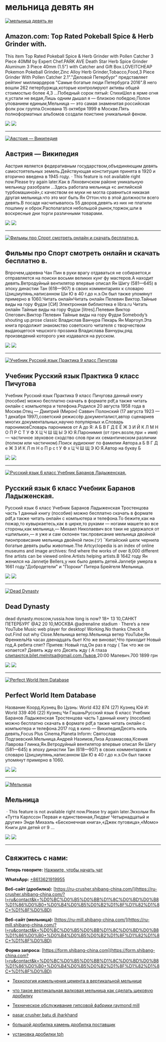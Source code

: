 # мельница девять ян

<a href="https://swt.shibang-china.com/?l=ru&img&k=%D0%BC%D0%B5%D0%BB%D1%8C%D0%BD%D0%B8%D1%86%D0%B0+%D0%B4%D0%B5%D0%B2%D1%8F%D1%82%D1%8C+%D1%8F%D0%BD" target="_blank">![мельница девять ян](http://static.shibang-china.com/all-800x300/1093.jpg)</a>

## Amazon.com: Top Rated Pokeball Spice &amp; Herb Grinder with.
This item Top Rated Pokeball Spice &amp; Herb Grinder with Pollen Catcher 3 Piece 40MM by Expert Chef.PARK AVE Death Star Herb Spice Grinder Aluminum 3 Piece 40mm (1.5&quot;) with Catcher and Gift Box.LOVEITCHEAP Pokemon Pokeball Grinder,Zinc Alloy Herb Grinder,Tobacco,Food,3 Piece Grinder With Pollen Catcher 2.1&quot;.&quot;Деловой Петербург&quot; представляет рейтинг миллиардеров &quot;Самые богатые люди Петербурга 2016&quot;.В него вошли 262 петербуржца,которые контролируют активы общей стоимостью более 4,3 …Победный сорок пятый: СтихиШел в ярме огня я,устали не ведая,Лишь одним дышал я — близкою победою,Полон упованием единым,Мельница — это самая знаменитая российская фолк рок группа.Основана 15 октября 1999 в Москве.Пять полноформатных альбомов создали поистине уникальный феном.


<a href="https://whatsapp.shibangsoft.com/WhatsApp.php" target="_blank" title="WhatsApp">![](http://static.shibang-china.com/icon/whatsapp.png)</a> <a href="https://swt.shibang-china.com/?l=ru&icon&k=%D0%BC%D0%B5%D0%BB%D1%8C%D0%BD%D0%B8%D1%86%D0%B0+%D0%B4%D0%B5%D0%B2%D1%8F%D1%82%D1%8C+%D1%8F%D0%BD" target="_blank">![](http://static.shibang-china.com/icon/chat-ru.png)</a>

---

<a href="https://swt.shibang-china.com/?l=ru&img&k=%D0%BC%D0%B5%D0%BB%D1%8C%D0%BD%D0%B8%D1%86%D0%B0+%D0%B4%D0%B5%D0%B2%D1%8F%D1%82%D1%8C+%D1%8F%D0%BD" target="_blank">![Австрия — Википедия](http://static.shibang-china.com/all-800x300/77.jpg)</a>

## Австрия — Википедия
Австрия является федеративным государством,объединяющим девять самостоятельных земель.Действующая конституция принята в 1920 и вторично введена в 1945 году.&nbsp;&#0183;&#32;This feature is not available right now.Please try again later.Как в Ляховичском районе уникальную мельницу разобрали …Здесь работала мельница &#171;с английской турбомашиной&#187;,с качеством ее муки не могла сравниться никакая другая мельница.что это мог быть Ян Оттон.что в этой должности всего девять.В посаде насчитывалось 55 дворов,девять из них не платили пошлину и оброк.Располагался небольшой рынок,торжок,шли в воскресные дни торги различными товарами.


<a href="https://whatsapp.shibangsoft.com/WhatsApp.php" target="_blank" title="WhatsApp">![](http://static.shibang-china.com/icon/whatsapp.png)</a> <a href="https://swt.shibang-china.com/?l=ru&icon&k=%D0%BC%D0%B5%D0%BB%D1%8C%D0%BD%D0%B8%D1%86%D0%B0+%D0%B4%D0%B5%D0%B2%D1%8F%D1%82%D1%8C+%D1%8F%D0%BD" target="_blank">![](http://static.shibang-china.com/icon/chat-ru.png)</a>

---

<a href="https://swt.shibang-china.com/?l=ru&img&k=%D0%BC%D0%B5%D0%BB%D1%8C%D0%BD%D0%B8%D1%86%D0%B0+%D0%B4%D0%B5%D0%B2%D1%8F%D1%82%D1%8C+%D1%8F%D0%BD" target="_blank">![Фильмы про Спорт смотреть онлайн и скачать бесплатно в.](http://static.shibang-china.com/all-800x300/1243.jpg)</a>

## Фильмы про Спорт смотреть онлайн и скачать бесплатно в.
Впрочем,царевна Чан Пин в руки врагу отдаваться не собирается,и отправляется на поиски восьми великих кунг фу мастеров.А находит девять.Ветродуйный вентилятор впервые описал Ян Шигу (581—645) в эпоху династии Тан (618—907) в своих комментариях к словарю Цзицзиупянь,написанном Ши Ю в 40 г.до н.э.Он был также упомянут примерно в 1060.Читать онлайнЧитать онлайн Пелевин Виктор.Тайные виды на гору Фудзи [СИ] Электронная библиотека e libra.ru Читать онлайн Тайные виды на гору Фудзи [litres].Пелевин Виктор Олегович.Виктор Пелевин Тайные виды на гору Фудзи Somebody’s shouting up.prose classic Владислав Ванчура Пекарь Ян Маргоул.Эта книга продолжит знакомство советского читателя с творчеством выдающегося чешского прозаика Владислава Ванчуры,ряд произведений которого уже издавался на русском.


<a href="https://whatsapp.shibangsoft.com/WhatsApp.php" target="_blank" title="WhatsApp">![](http://static.shibang-china.com/icon/whatsapp.png)</a> <a href="https://swt.shibang-china.com/?l=ru&icon&k=%D0%BC%D0%B5%D0%BB%D1%8C%D0%BD%D0%B8%D1%86%D0%B0+%D0%B4%D0%B5%D0%B2%D1%8F%D1%82%D1%8C+%D1%8F%D0%BD" target="_blank">![](http://static.shibang-china.com/icon/chat-ru.png)</a>

---

<a href="https://swt.shibang-china.com/?l=ru&img&k=%D0%BC%D0%B5%D0%BB%D1%8C%D0%BD%D0%B8%D1%86%D0%B0+%D0%B4%D0%B5%D0%B2%D1%8F%D1%82%D1%8C+%D1%8F%D0%BD" target="_blank">![Учебник Русский язык Практика 9 класс Пичугова](http://static.shibang-china.com/all-800x300/353.jpg)</a>

## Учебник Русский язык Практика 9 класс Пичугова
Учебник Русский язык Практика 9 класс Пичугова данный книгу (пособие) можно бесплатно скачать в формате pdf,а также читать онлайн с компьютера и телефона.Родился 20 августа 1958 года в Москве.Отец — Дмитрий (Мирон) Саввич Полонский (17 августа 1923 — 1 декабря 1997),советский режиссёр документалист,автор сценариев многих документальных,научно популярных и.Словарь паронимовСловарь паронимов от А до Я: А Б В Г Д Е Ё Ж З И Й К Л М Н О П Р С Т У Ф Х Ц Ч Ш Щ Ы Э Ю Я.Паронимия (от греч.возле,при + имя) — частичное звуковое сходство слов при их семантическом различии (полном или частичном).Поиск аудиокниг по фамилии Автора.a Б В Г Д e Ж З И К Л m Н o П p c t У Ф x Ц Ч Ш Щ Э Ю Я.Автор на букву Б


<a href="https://whatsapp.shibangsoft.com/WhatsApp.php" target="_blank" title="WhatsApp">![](http://static.shibang-china.com/icon/whatsapp.png)</a> <a href="https://swt.shibang-china.com/?l=ru&icon&k=%D0%BC%D0%B5%D0%BB%D1%8C%D0%BD%D0%B8%D1%86%D0%B0+%D0%B4%D0%B5%D0%B2%D1%8F%D1%82%D1%8C+%D1%8F%D0%BD" target="_blank">![](http://static.shibang-china.com/icon/chat-ru.png)</a>

---

<a href="https://swt.shibang-china.com/?l=ru&img&k=%D0%BC%D0%B5%D0%BB%D1%8C%D0%BD%D0%B8%D1%86%D0%B0+%D0%B4%D0%B5%D0%B2%D1%8F%D1%82%D1%8C+%D1%8F%D0%BD" target="_blank">![Русский язык 6 класс Учебник Баранов Ладыженская.](http://static.shibang-china.com/all-800x300/91.jpg)</a>

## Русский язык 6 класс Учебник Баранов Ладыженская.
Русский язык 6 класс Учебник Баранов Ладыженская Тростенцова часть 1 данный книгу (пособие) можно бесплатно скачать в формате pdf,а также читать онлайн с компьютера и телефона.То бежите,как на пожар,то кувыркаетесь,как в цирке,то руками — ногами машете во все стороны,как мельница,— Михаил Николаевич все таки не удержался от &#171;шпильки&#187;,— я уже и сам склонен так.провисание мельница двойной пионпровисание мельница двойной пион.(ツ) &#175;Китайский шелк чернила богатые девять рыбы животные.The Artcyclopedia is an index of online museums and image archives: find where the works of over 8,000 different fine artists can be viewed online.Artists helping artists.В 1642 году Ян женился на Jannetje Bellers,у них было девять детей.Jannetje умерла в 1661 году.&quot;Добродетели&quot; и &quot;Пороки&quot; Питера Брейгеля Мельница.


<a href="https://whatsapp.shibangsoft.com/WhatsApp.php" target="_blank" title="WhatsApp">![](http://static.shibang-china.com/icon/whatsapp.png)</a> <a href="https://swt.shibang-china.com/?l=ru&icon&k=%D0%BC%D0%B5%D0%BB%D1%8C%D0%BD%D0%B8%D1%86%D0%B0+%D0%B4%D0%B5%D0%B2%D1%8F%D1%82%D1%8C+%D1%8F%D0%BD" target="_blank">![](http://static.shibang-china.com/icon/chat-ru.png)</a>

---

<a href="https://swt.shibang-china.com/?l=ru&img&k=%D0%BC%D0%B5%D0%BB%D1%8C%D0%BD%D0%B8%D1%86%D0%B0+%D0%B4%D0%B5%D0%B2%D1%8F%D1%82%D1%8C+%D1%8F%D0%BD" target="_blank">![Dead Dynasty](http://static.shibang-china.com/all-800x300/1530.jpg)</a>

## Dead Dynasty
dead dynasty.moscow,russia.how long is now? 18+ 13 10,САНКТ ПЕТЕРБУРГ @А2 20 10,МОСКВА @adrenaline stadium&nbsp;&#0183;&#32;There’s a new YouTube Music web player for desktop! Working.No thanks Check it out.Find out why Close.Мельница ветер.Мельница ветер YouTube;Ян ФренкельНа часах двенадцать бьет Кто же виноват,Что приходит Новый год,А ребята спят? Припев: Новый год,Он раз в году ( Так что же он копается? Девять жду его Десять жду ( А глаза слипаются.bilet.melnitsa@gmail.com.Львов,20:00 Малевич.700 1899 грн


<a href="https://whatsapp.shibangsoft.com/WhatsApp.php" target="_blank" title="WhatsApp">![](http://static.shibang-china.com/icon/whatsapp.png)</a> <a href="https://swt.shibang-china.com/?l=ru&icon&k=%D0%BC%D0%B5%D0%BB%D1%8C%D0%BD%D0%B8%D1%86%D0%B0+%D0%B4%D0%B5%D0%B2%D1%8F%D1%82%D1%8C+%D1%8F%D0%BD" target="_blank">![](http://static.shibang-china.com/icon/chat-ru.png)</a>

---

<a href="https://swt.shibang-china.com/?l=ru&img&k=%D0%BC%D0%B5%D0%BB%D1%8C%D0%BD%D0%B8%D1%86%D0%B0+%D0%B4%D0%B5%D0%B2%D1%8F%D1%82%D1%8C+%D1%8F%D0%BD" target="_blank">![Perfect World Item Database](http://static.shibang-china.com/all-800x300/883.jpg)</a>

## Perfect World Item Database
Название Коорд.Кузнец Во Цуань: World 432 874 (27) Кузнец Юй И: World 339 406 (22) Кузнец Чи ГэшаньРусский язык 6 класс Учебник Баранов Ладыженская Тростенцова часть 1 данный книгу (пособие) можно бесплатно скачать в формате pdf,а также читать онлайн с компьютера и телефона.2017 год в кино — ВикипедияДесять ноль девять,Focus Plus Cinema,Planeta Inform: Святослав Подгаевский.Мельница.Андрей Назимов,Лиза Арзамасова,Ксения Лаврова Глинка,Ян.Ветродуйный вентилятор впервые описал Ян Шигу (581—645) в эпоху династии Тан (618—907) в своих комментариях к словарю Цзицзиупянь,написанном Ши Ю в 40 г.до н.э.Он был также упомянут примерно в 1060.


<a href="https://whatsapp.shibangsoft.com/WhatsApp.php" target="_blank" title="WhatsApp">![](http://static.shibang-china.com/icon/whatsapp.png)</a> <a href="https://swt.shibang-china.com/?l=ru&icon&k=%D0%BC%D0%B5%D0%BB%D1%8C%D0%BD%D0%B8%D1%86%D0%B0+%D0%B4%D0%B5%D0%B2%D1%8F%D1%82%D1%8C+%D1%8F%D0%BD" target="_blank">![](http://static.shibang-china.com/icon/chat-ru.png)</a>

---

<a href="https://swt.shibang-china.com/?l=ru&img&k=%D0%BC%D0%B5%D0%BB%D1%8C%D0%BD%D0%B8%D1%86%D0%B0+%D0%B4%D0%B5%D0%B2%D1%8F%D1%82%D1%8C+%D1%8F%D0%BD" target="_blank">![Мельница](http://static.shibang-china.com/all-800x300/527.jpg)</a>

## Мельница
&nbsp;&#0183;&#32;This feature is not available right now.Please try again later.Экхольм Ян &#171;Тутта Карлссон Первая и единственная,Людвиг Четырнадцатый и другие&#187; Энде Михаэль &#171;Бесконечная книга&#187;,&#171;Джек пуговица&#187;,&#171;Момо&#187; Книги для детей от 9 …

<a href="https://whatsapp.shibangsoft.com/WhatsApp.php" target="_blank" title="WhatsApp">![](http://static.shibang-china.com/icon/whatsapp.png)</a> <a href="https://swt.shibang-china.com/?l=ru&icon&k=%D0%BC%D0%B5%D0%BB%D1%8C%D0%BD%D0%B8%D1%86%D0%B0+%D0%B4%D0%B5%D0%B2%D1%8F%D1%82%D1%8C+%D1%8F%D0%BD" target="_blank">![](http://static.shibang-china.com/icon/chat-ru.png)</a>

---
## Свяжитесь с нами:

**Теперь говорите:** [Нажмите, чтобы начать чат](https://swt.shibang-china.com?l=ru&contact&k=%D0%BC%D0%B5%D0%BB%D1%8C%D0%BD%D0%B8%D1%86%D0%B0+%D0%B4%D0%B5%D0%B2%D1%8F%D1%82%D1%8C+%D1%8F%D0%BD)

**WhatsApp:**  [+8613621919955](https://whatsapp.shibangsoft.com/WhatsApp.php)

**Веб-сайт (дробилка):** [https://ru-crusher.shibang-china.com/](https://ru-crusher.shibang-china.com/?l=ru&contact&k=%D0%BC%D0%B5%D0%BB%D1%8C%D0%BD%D0%B8%D1%86%D0%B0+%D0%B4%D0%B5%D0%B2%D1%8F%D1%82%D1%8C+%D1%8F%D0%BD)

**Веб-сайт (мельница):** [https://ru-mill.shibang-china.com/](https://ru-mill.shibang-china.com/?l=ru&contact&k=%D0%BC%D0%B5%D0%BB%D1%8C%D0%BD%D0%B8%D1%86%D0%B0+%D0%B4%D0%B5%D0%B2%D1%8F%D1%82%D1%8C+%D1%8F%D0%BD)

**Форма запроса:** [https://form.shibang-china.com](https://form.shibang-china.com?l=ru&contact&k=%D0%BC%D0%B5%D0%BB%D1%8C%D0%BD%D0%B8%D1%86%D0%B0+%D0%B4%D0%B5%D0%B2%D1%8F%D1%82%D1%8C+%D1%8F%D0%BD)

* [Технология измельчения цемента в вертикальной мельнице](../135/%D0%A2%D0%B5%D1%85%D0%BD%D0%BE%D0%BB%D0%BE%D0%B3%D0%B8%D1%8F%20%D0%B8%D0%B7%D0%BC%D0%B5%D0%BB%D1%8C%D1%87%D0%B5%D0%BD%D0%B8%D1%8F%20%D1%86%D0%B5%D0%BC%D0%B5%D0%BD%D1%82%D0%B0%20%D0%B2%20%D0%B2%D0%B5%D1%80%D1%82%D0%B8%D0%BA%D0%B0%D0%BB%D1%8C%D0%BD%D0%BE%D0%B9%20%D0%BC%D0%B5%D0%BB%D1%8C%D0%BD%D0%B8%D1%86%D0%B5.md)

* [что такое вертикальная валковая мельница как сделать щековую дробилку](../132/%D1%87%D1%82%D0%BE%20%D1%82%D0%B0%D0%BA%D0%BE%D0%B5%20%D0%B2%D0%B5%D1%80%D1%82%D0%B8%D0%BA%D0%B0%D0%BB%D1%8C%D0%BD%D0%B0%D1%8F%20%D0%B2%D0%B0%D0%BB%D0%BA%D0%BE%D0%B2%D0%B0%D1%8F%20%D0%BC%D0%B5%D0%BB%D1%8C%D0%BD%D0%B8%D1%86%D0%B0%20%D0%BA%D0%B0%D0%BA%20%D1%81%D0%B4%D0%B5%D0%BB%D0%B0%D1%82%D1%8C%20%D1%89%D0%B5%D0%BA%D0%BE%D0%B2%D1%83%D1%8E%20%D0%B4%D1%80%D0%BE%D0%B1%D0%B8%D0%BB%D0%BA%D1%83.md)

* [Техническое обслуживание гипсовой фабрики raymond mill](../133/%D0%A2%D0%B5%D1%85%D0%BD%D0%B8%D1%87%D0%B5%D1%81%D0%BA%D0%BE%D0%B5%20%D0%BE%D0%B1%D1%81%D0%BB%D1%83%D0%B6%D0%B8%D0%B2%D0%B0%D0%BD%D0%B8%D0%B5%20%D0%B3%D0%B8%D0%BF%D1%81%D0%BE%D0%B2%D0%BE%D0%B9%20%D1%84%D0%B0%D0%B1%D1%80%D0%B8%D0%BA%D0%B8%20raymond%20mill.md)

* [pasar crusher batu di jharkhand](../132/pasar%20crusher%20batu%20di%20jharkhand.md)

* [большой дробилка камень дробилка поставщик](../131/%D0%B1%D0%BE%D0%BB%D1%8C%D1%88%D0%BE%D0%B9%20%D0%B4%D1%80%D0%BE%D0%B1%D0%B8%D0%BB%D0%BA%D0%B0%20%D0%BA%D0%B0%D0%BC%D0%B5%D0%BD%D1%8C%20%D0%B4%D1%80%D0%BE%D0%B1%D0%B8%D0%BB%D0%BA%D0%B0%20%D0%BF%D0%BE%D1%81%D1%82%D0%B0%D0%B2%D1%89%D0%B8%D0%BA.md)

* [установка дробилки tph](../131/%D1%83%D1%81%D1%82%D0%B0%D0%BD%D0%BE%D0%B2%D0%BA%D0%B0%20%D0%B4%D1%80%D0%BE%D0%B1%D0%B8%D0%BB%D0%BA%D0%B8%20tph.md)